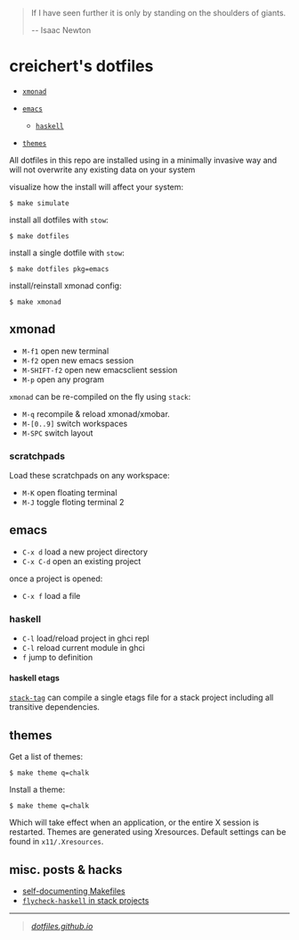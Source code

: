 
> If I have seen further it is only by standing on the shoulders of giants.
>
> -- Isaac Newton

# creichert's dotfiles

- [`xmonad`](#xmonad)
- [`emacs`](#emacs)

  - [`haskell`](#haskell)

- [`themes`](#themes)

All dotfiles in this repo are installed using in a minimally invasive way
and will not overwrite any existing data on your system

visualize how the install will affect your system:

    $ make simulate

install all dotfiles with `stow`:

    $ make dotfiles

install a single dotfile with `stow`:

    $ make dotfiles pkg=emacs

install/reinstall xmonad config:

    $ make xmonad

## xmonad

- `M-f1` open new terminal
- `M-f2` open new emacs session
- `M-SHIFT-f2` open new emacsclient session
- `M-p`  open any program

`xmonad` can be re-compiled on the fly using `stack`:

- `M-q` recompile & reload xmonad/xmobar.
- `M-[0..9]` switch workspaces
- `M-SPC` switch layout

### scratchpads

Load these scratchpads on any workspace:

- `M-K` open floating terminal
- `M-J` toggle floting terminal 2

## emacs

- `C-x d` load a new project directory
- `C-x C-d` open an existing project

once a project is opened:
- `C-x f` load a file

### haskell

- `C-l` load/reload project in ghci repl
- `C-l` reload current module in ghci
- `f` jump to definition

#### haskell etags

[`stack-tag`](https://github.com/creichert/stack-tag) can compile a
single etags file for a stack project including all transitive
dependencies.


## themes

Get a list of themes:

    $ make theme q=chalk

Install a theme:

    $ make theme q=chalk

Which will take effect when an application, or the entire X session is
restarted. Themes are generated using Xresources. Default settings can be
found in `x11/.Xresources`.


## misc. posts & hacks

- [self-documenting Makefiles](docs/self-documenting-makefiles.md)
- [`flycheck-haskell` in stack projects](docs/flycheck-haskell-in-stack-projects.md)

---

> [_dotfiles.github.io_](https://dotfiles.github.io/)
